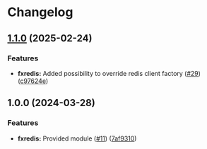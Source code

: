 # Changelog

## [1.1.0](https://github.com/ankorstore/yokai-contrib/compare/fxredis/v1.0.0...fxredis/v1.1.0) (2025-02-24)


### Features

* **fxredis:** Added possibility to override redis client factory ([#29](https://github.com/ankorstore/yokai-contrib/issues/29)) ([c97624e](https://github.com/ankorstore/yokai-contrib/commit/c97624eadb376d2870f28f2633204c1c4b7e8e58))

## 1.0.0 (2024-03-28)


### Features

* **fxredis:** Provided module ([#11](https://github.com/ankorstore/yokai-contrib/issues/11)) ([7af9310](https://github.com/ankorstore/yokai-contrib/commit/7af9310bec2b5a65104e6759e67767a8c77d96e4))
